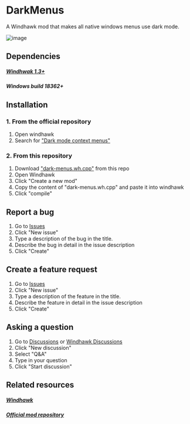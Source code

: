# DarkMenus
A Windhawk mod that makes all native windows menus use dark mode.

![image](https://github.com/user-attachments/assets/9177a19e-2de4-4715-866f-9d1e2387724b)

## Dependencies
##### [Windhwak 1.3+](https://www.Windhawk.net)
##### Windows build 18362+

## Installation
### 1. From the official repository
1. Open windhawk
2. Search for ["Dark mode context menus"](https://windhawk.net/mods/dark-menus)

### 2. From this repository
1. Download ["dark-menus.wh.cpp"](https://github.com/MGGSK/DarkMenus/blob/main/dark-menus.wh.cpp) from this repo
2. Open Windhawk
3. Click "Create a new mod"
4. Copy the content of "dark-menus.wh.cpp" and paste it into windhawk
5. Click "compile"

## Report a bug
1. Go to [Issues](https://github.com/MGGSK/DarkMenus/issues)
2. Click "New issue"
3. Type a description of the bug in the title.
4. Describe the bug in detail in the issue description
7. Click "Create"

## Create a feature request
1. Go to [Issues](https://github.com/MGGSK/DarkMenus/issues)
2. Click "New issue"
3. Type a description of the feature in the title.
4. Describe the feature in detail in the issue description
7. Click "Create"

## Asking a question
1. Go to [Discussions](https://github.com/MGGSK/DarkMenus/discussions) or [Windhawk Discussions](https://github.com/ramensoftware/windhawk-mods/discussions)
2. Click "New discussion"
3. Select "Q&A"
4. Type in your question
5. Click "Start discussion"

## Related resources
##### [Windhawk](https://www.Windhawk.net)
##### [Official mod repository](https://github.com/ramensoftware/windhawk-mods)

